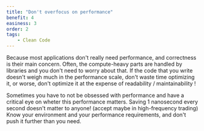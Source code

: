 ```yaml
---
title: "Don't overfocus on performance"
benefit: 4
easiness: 3
order: 2
tags:
    - Clean Code
---
```


Because most applications don't really need performance, and correctness is their main concern. Often, the compute-heavy parts are handled by libraries and you don't need to worry about that. If the code that you write doesn't weigh much in the performance scale, don't waste time optimizing it, or worse, don't optimize it at the expense of readability / maintainability !

Sometimes you have to not be obsessed with performance and have a critical eye on wheter this performance matters. Saving 1 nanosecond every second doesn't matter to anyone! (accept maybe in high-frequency trading) Know your environment and your performance requirements, and don't push it further than you need.